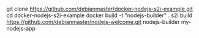 git clone https://github.com/debianmaster/docker-nodejs-s2i-example.git
cd docker-nodejs-s2i-example
docker build -t "nodejs-builder" .
s2i build https://github.com/debianmaster/nodejs-welcome.git nodejs-builder my-nodejs-app
